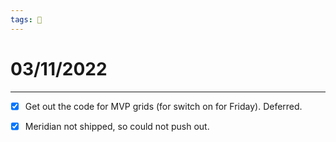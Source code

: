```yaml
---
tags: 📆
---
```


# 03/11/2022
---

- [x] Get out the code for MVP grids (for switch on for Friday). Deferred.
- [x] Meridian not shipped, so could not push out.



